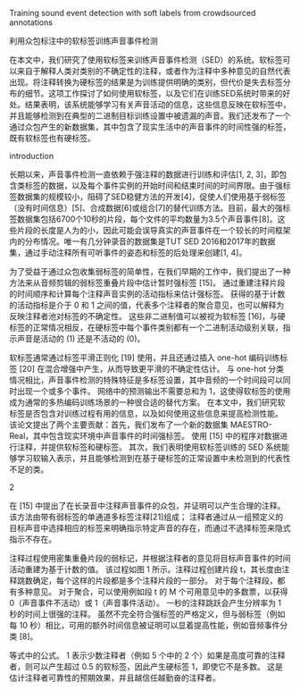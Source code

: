 Training sound event detection with soft labels from crowdsourced annotations

利用众包标注中的软标签训练声音事件检测

在本文中，我们研究了使用软标签来训练声音事件检测（SED）的系统。软标签可以来自于解释人类对类别的不确定性的注释，或者作为注释中多种意见的自然代表出现。将注释转换为硬标签的结果是为训练提供明确的类别，但代价是失去标签分布的细节。这项工作探讨了如何使用软标签，以及它们在训练SED系统时带来的好处。结果表明，该系统能够学习有关声音活动的信息，这些信息反映在软标签中，并且能够检测到在典型的二进制目标训练设置中被遗漏的声音。我们还发布了一个通过众包产生的新数据集，其中包含了现实生活中的声音事件的时间性强的标签，既有软标签也有硬标签。

introduction

长期以来，声音事件检测一直依赖于强注释的数据进行训练和评估[1, 2, 3]，即包含类标签的数据，以及每个事件实例的开始时间和结束时间的时间界限。由于强标签数据集的规模较小，阻碍了SED稳健方法的开发[4]，促使人们使用基于弱标签（没有时间信息）[5]、合成数据[6]或组合[7]的替代训练方法。目前，最大的强标签数据集包括6700个10秒的片段，每个文件的平均数量为3.5个声音事件[8]。这些片段的长度是人为的小，因此可能会误导真实的声音事件在一个较长的时间框架内的分布情况。唯一有几分钟录音的数据集是TUT SED 2016和2017年的数据集，通过手动注释所有可听事件的姿态和标签的后处理来创建[1, 4]。

为了受益于通过众包收集弱标签的简单性，在我们早期的工作中，我们提出了一种方法来从音频剪辑的弱标签重叠片段中估计暂时强标签 [15]。 通过重建注释片段的时间顺序和计算每个注释声音实例的活动指标来估计强标签。 获得的基于计数的活动指标是介于 0 和 1 之间的值，代表多个注释者的聚合意见，也可以解释为反映注释者池对标签的不确定性。 这些非二进制值可以被视为软标签 [16]，与硬标签的正常情况相反，在硬标签中每个事件类别都有一个二进制活动级别关联，指示声音是活动的 (1) 还是不活动的 (0)。

软标签通常通过标签平滑正则化 [19] 使用，并且还通过插入 one-hot 编码训练标签 [20] 在混合增强中产生，从而导致更平滑的不确定性估计。 与 one-hot 分类情况相比，声音事件检测的特殊特征是多标签设置，其中音频的一个时间段可以同时出现一个或多个事件。 网络中的预测输出不需要总和为 1，这使得软标签的使用成为通常的多热编码训练场景的一种很合适的替代方案。
在本文中，我们研究软标签是否包含对训练过程有用的信息，以及如何使用这些信息来提高检测性能。 该论文提出了两个主要贡献：首先，我们发布了一个新的数据集 MAESTRO-Real，其中包含现实环境中声音事件的时间强标签。 使用 [15] 中的程序对数据进行注释，并提供软标签和硬标签。 其次，我们表明使用软标签训练的 SED 系统能够学习软输入表示，并且能够检测到在基于硬标签的正常设置中未检测到的代表性不足的类。

2

在 [15] 中提出了在长录音中注释声音事件的众包，并证明可以产生合理的注释。 该方法由带有弱标签的单通道多标签注释[21]组成； 注释者通过从一组预定义的目标声音中选择相应的标签来明确指示特定声音的存在，而通过不选择标签来隐式指示不存在。

注释过程使用密集重叠片段的弱标记，并根据注释者的意见将目标声音事件的时间活动重建为基于计数的值。 该过程如图 1 所示。注释过程创建片段 t，其长度由注释跳数确定，每个这样的片段都是多个注释片段的一部分。 对于每个注释段，都有多种意见。 对于聚合，可以使用例如段 t 的 M 个可用意见中的多数票，以获得 0（声音事件不活动）或 1（声音事件活动）。 一秒的注释跳跃会产生分辨率为 1 秒的时间上很强的注释。 虽然不完全符合强标签的严格定义，但与弱标签（例如每 10 秒）相比，可用的额外时间信息被证明可以显着提高性能，例如音频事件分类 [8]。


等式中的公式。 1 表示少数注释者（例如 5 个中的 2 个）如果是高度可靠的注释者，则可以产生超过 0.5 的软标签，因此产生硬标签 1，即使它不是多数。 这是估计注释者可靠性的预期效果，并且越信任越勤奋的注释者。
